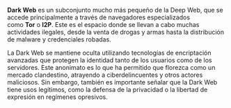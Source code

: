 **Dark Web** es un subconjunto mucho más pequeño de la Deep Web, que se accede principalmente a través de navegadores especializados como **Tor** o **I2P**. Este es el espacio donde se llevan a cabo muchas actividades ilegales, desde la venta de drogas y armas hasta la distribución de malware y credenciales robadas.

La Dark Web se mantiene oculta utilizando tecnologías de encriptación avanzadas que protegen la identidad tanto de los usuarios como de los servidores. Este anonimato es lo que ha permitido que florezca como un mercado clandestino, atrayendo a ciberdelincuentes y otros actores maliciosos. Sin embargo, también es importante señalar que la Dark Web tiene usos legítimos, como la defensa de la privacidad o la libertad de expresión en regímenes opresivos.